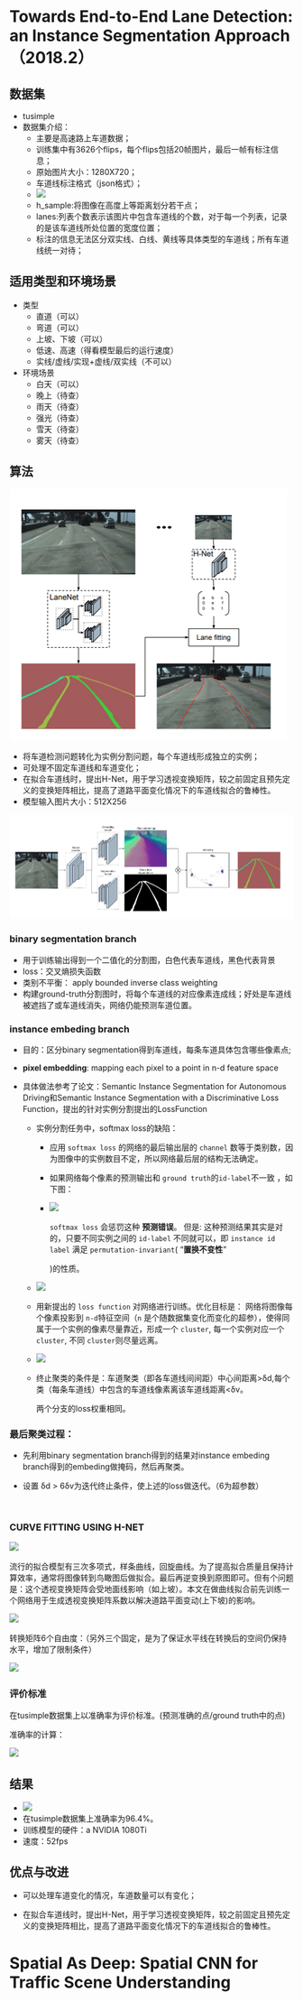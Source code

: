 # Towards End-to-End Lane Detection: an Instance Segmentation Approach（2018.2）

## 数据集

- tusimple
- 数据集介绍：
  - 主要是高速路上车道数据；
  - 训练集中有3626个flips，每个flips包括20帧图片，最后一帧有标注信息；
  - 原始图片大小：1280X720；
  - 车道线标注格式（json格式）；
  - ![](.\images\tusimpleData.PNG)
  - h_sample:将图像在高度上等距离划分若干点；
  - lanes:列表个数表示该图片中包含车道线的个数，对于每一个列表，记录的是该车道线所处位置的宽度位置；
  - 标注的信息无法区分双实线、白线、黄线等具体类型的车道线；所有车道线统一对待；

## 适用类型和环境场景

- 类型
  - 直道（可以）
  - 弯道（可以）
  - 上坡、下坡（可以）
  - 低速、高速（得看模型最后的运行速度）
  - 实线/虚线/实现+虚线/双实线（不可以）
- 环境场景
  - 白天（可以）
  - 晚上（待查）
  - 雨天（待查）
  - 强光（待查）
  - 雪天（待查）
  - 雾天（待查）



## 算法

![](.\images\Lanet1.png)





- 将车道检测问题转化为实例分割问题，每个车道线形成独立的实例；
- 可处理不固定车道线和车道变化；
- 在拟合车道线时，提出H-Net，用于学习透视变换矩阵，较之前固定且预先定义的变换矩阵相比，提高了道路平面变化情况下的车道线拟合的鲁棒性。
- 模型输入图片大小：512X256

![](.\images\Lanet.png)



### binary segmentation branch

- 用于训练输出得到一个二值化的分割图，白色代表车道线，黑色代表背景
- loss：交叉熵损失函数
- 类别不平衡： apply bounded inverse class weighting
- 构建ground-truth分割图时，将每个车道线的对应像素连成线；好处是车道线被遮挡了或车道线消失，网络仍能预测车道位置。



### instance embeding branch

- 目的：区分binary segmentation得到车道线，每条车道具体包含哪些像素点;

- **pixel embedding**: mapping each pixel to a point in n-d feature space

- 具体做法参考了论文：Semantic Instance Segmentation for Autonomous Driving和Semantic Instance Segmentation with a Discriminative Loss Function，提出的针对实例分割提出的LossFunction

  - 实例分割任务中，softmax loss的缺陷：

    - 应用 `softmax loss` 的网络的最后输出层的 `channel` 数等于类别数，因为图像中的实例数目不定，所以网络最后层的结构无法确定。

    - 如果网络每个像素的预测输出和 `ground truth`的`id-label`不一致 ，如下图：

    - ![](D:/myLaneDetection/papers/%E8%AE%BA%E6%96%87%E7%90%86%E8%A7%A3/images/image3.png)

      `softmax loss` 会惩罚这种 **预测错误**。 但是: 这种预测结果其实是对的，只要不同实例之间的 `id-label` 不同就可以，即 `instance id label` 满足 `permutation-invariant`( “**置换不变性**”

      )的性质。

  - ![](D:/myLaneDetection/papers/%E8%AE%BA%E6%96%87%E7%90%86%E8%A7%A3/images/Loss.PNG)

  - 用新提出的 `loss function` 对网络进行训练。优化目标是： 网络将图像每个像素投影到 `n-d`特征空间（`n` 是个随数据集变化而变化的超参），使得同属于一个实例的像素尽量靠近，形成一个 `cluster`, 每一个实例对应一个 `cluster`, 不同 `cluster`则尽量远离。

  - ![](D:/myLaneDetection/papers/%E8%AE%BA%E6%96%87%E7%90%86%E8%A7%A3/images/Loss1.PNG)

  - 终止聚类的条件是：车道聚类（即各车道线间间距）中心间距离>δd,每个类（每条车道线）中包含的车道线像素离该车道线距离<δv。

    两个分支的loss权重相同。

### 最后聚类过程：

- 先利用binary segmentation branch得到的结果对instance embeding branch得到的embeding做掩码，然后再聚类。

- 设置 δd > 6δv为迭代终止条件，使上述的loss做迭代。（6为超参数）

  ​	

### CURVE FITTING USING H-NET

![](D:/myLaneDetection/papers/%E8%AE%BA%E6%96%87%E7%90%86%E8%A7%A3/images/space_chansform.PNG)

流行的拟合模型有三次多项式，样条曲线，回旋曲线。为了提高拟合质量且保持计算效率，通常将图像转到鸟瞰图后做拟合。最后再逆变换到原图即可。但有个问题是：这个透视变换矩阵会受地面线影响（如上坡）。本文在做曲线拟合前先训练一个网络用于生成透视变换矩阵系数以解决道路平面变动(上下坡)的影响。

![](D:/myLaneDetection/papers/%E8%AE%BA%E6%96%87%E7%90%86%E8%A7%A3/images/H-Net.PNG)



转换矩阵6个自由度：（另外三个固定，是为了保证水平线在转换后的空间仍保持水平，增加了限制条件）

![](./images/H_Net_transform.PNG)



### 评价标准

在tusimple数据集上以准确率为评价标准。(预测准确的点/ground truth中的点)

准确率的计算：

![](.\images\ACC.PNG)







## 结果

- ![](./images/RANK.PNG)
- 在tusimple数据集上准确率为96.4%。
- 训练模型的硬件：a NVIDIA 1080Ti
- 速度：52fps



## 优点与改进

- 可以处理车道变化的情况，车道数量可以有变化；

- 在拟合车道线时，提出H-Net，用于学习透视变换矩阵，较之前固定且预先定义的变换矩阵相比，提高了道路平面变化情况下的车道线拟合的鲁棒性。

  



# Spatial As Deep: Spatial CNN for Traffic Scene Understanding

